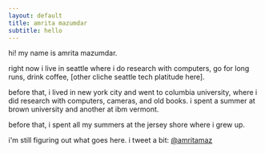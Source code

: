 ```yaml
---
layout: default
title: amrita mazumdar
subtitle: hello
---
```


hi! my name is amrita mazumdar. 

right now i live in seattle where i do research with computers, go for long runs, drink coffee, [other cliche seattle tech platitude here]. 

before that, i lived in new york city and went to columbia university, where i did research with computers, cameras, and old books. i spent a summer at brown university and another at ibm vermont.

before that, i spent all my summers at the jersey shore where i grew up. 

i'm still figuring out what goes here. i tweet a bit: [@amritamaz](http://www.twitter.com/amritamaz)
